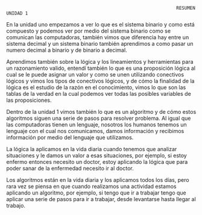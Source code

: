                                                           


                                                                    
                                                                   RESUMEN UNIDAD 1




En la unidad uno empezamos a ver lo que es el sistema binario y como está compuesto y podemos ver por medio del sistema binario como se comunican las computadoras, también vimos que diferencia hay entre un sistema decimal y un sistema binario también aprendimos a como pasar un numero decimal a binario y de binario a decimal.


Aprendimos también sobre la lógica y los lineamientos y herramientas para un razonamiento valido, entendí también lo que es una proposición lógica al cual se le puede asignar un valor y como se unen utilizando conectivos lógicos y vimos los tipos de conectivos lógicos, y de cómo la finalidad de la lógica es el estudio de la razón en el conocimiento, vimos lo que son las tablas de la verdad en la cual podemos ver todas las posibles variables de las proposiciones.


Dentro de la unidad 1 vimos también lo que es un algoritmo y de cómo estos algoritmos siguen una serie de pasos para resolver problema.
Al igual que las computadoras tienen un lenguaje, nosotros los humanos tenemos un lenguaje con el cual nos comunicamos, damos información y recibimos información por medio del lenguaje que utilizamos.

La lógica la aplicamos en la vida diaria cuando tenemos que analizar situaciones y le damos un valor a esas situaciones, por ejemplo, si estoy enfermo entonces necesito un doctor, estoy aplicando la lógica que para poder sanar de la enfermedad necesito ir al doctor.

Los algoritmos están en la vida diaria y los aplicamos todos los días, pero rara vez se piensa en que cuando realizamos una actividad estamos aplicando un algoritmo, por ejemplo, si tengo que ir a trabajar tengo que aplicar una serie de pasos para ir a trabajar, desde levantarse hasta llegar al trabajo.
